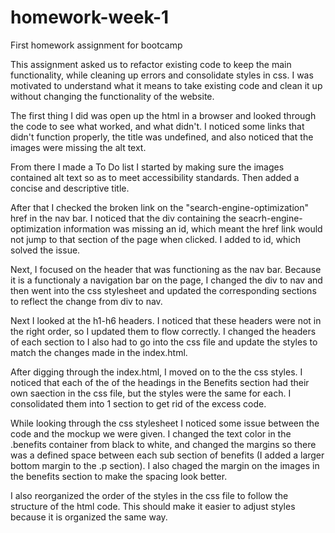 # homework-week-1
First homework assignment for bootcamp

This assignment asked us to refactor existing code to keep the main functionality, while cleaning up errors and consolidate styles in css. I was motivated to understand what it means to take existing code and clean it up without changing the functionality of the website. 

The first thing I did was open up the html in a browser and looked through the code to see what worked, and what didn't. I noticed some links that didn't function properly, the title was undefined, and also noticed that the images were missing the alt text. 

From there I made a To Do list I started by making sure the images contained alt text so as to meet accessibility standards. Then added a concise and descriptive title. 

After that I checked the broken link on the "search-engine-optimization" href in the nav bar. I noticed that the div containing the seacrh-engine-optimization information was missing an id, which meant the href link would not jump to that section of the page when clicked. I added to id, which solved the issue. 

Next, I focused on the header that was functioning as the nav bar. Because it is a functionaly a navigation bar on the page, I changed the div to nav and then went into the css stylesheet and updated the corresponding sections to reflect the change from div to nav. 

Next I looked at the h1-h6 headers. I noticed that these headers were not in the right order, so I updated them to flow correctly. I changed the headers of each section to I also had to go into the css file and update the styles to match the changes made in the index.html. 

After digging through the index.html, I moved on to the the css styles. I noticed that each of the of the headings in the Benefits section had their own saection in the css file, but the styles were the same for each. I consolidated them into 1 section to get rid of the excess code. 

While looking through the css stylesheet I noticed some issue between the code and the mockup we were given. I changed the text color in the .benefits container from black to white, and changed the margins so there was a defined space between each sub section of benefits (I added a larger bottom margin to the .p section). I also chaged the margin on the images in the benefits section to make the spacing look better. 

I also reorganized the order of the styles in the css file to follow the structure of the html code. This should make it easier to adjust styles because it is organized the same way. 
